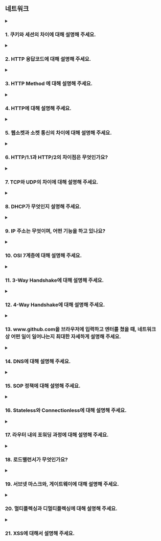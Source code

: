 ## 네트워크

<details>
  <summary><h3>1. 쿠키와 세션의 차이에 대해 설명해 주세요.</h3></summary>
<ul>
<li> 세션 방식의 로그인 과정에 대해 설명해 주세요.</li>
<li> HTTP의 특성인 Stateless에 대해 설명해 주세요.</li>
<li> Stateless의 의미를 살펴보면, 세션은 적절하지 않은 인증 방법 아닌가요?</li>
  session은 stateful 하다. 토큰을 이용한 방식을 사용해 stateless하게 만들 수 있다.
<li> 규모가 커져 서버가 여러 개가 된다면, 세션을 어떻게 관리할 수 있을까요?</li>
  session-based balancing 사용
</ul>
</details>

<details>
  <summary><h3>2. HTTP 응답코드에 대해 설명해 주세요.</h3></summary>
<ul>
<li> 401 (Unauthorized) 와 403 (Forbidden)은 의미적으로 어떤 차이가 있나요?</li>
  인증되지 않음 과 권한 없음
<li> 200 (ok) 와 201 (created) 의 차이에 대해 설명해 주세요.</li>
  요청을 처리함 vs 요청을 처리해서 만듬
</ul>
</details>

<details>
  <summary><h3>3. HTTP Method 에 대해 설명해 주세요.</h3></summary>
<ul>
<li> HTTP Method의 멱등성에 대해 설명해 주세요.</li>
<li> GET과 POST의 차이는 무엇인가요?</li>
<li> POST와 PUT, PATCH의 차이는 무엇인가요?</li>
<li> HTTP 1.1 이후로, GET에도 Body에 데이터를 실을 수 있게 되었습니다. 그럼에도 불구하고 왜 아직도 이런 방식을 지양하는 것일까요?</li>
  캐싱, 보안
</ul>
</details>

<details>
  <summary><h3>4. HTTP에 대해 설명해 주세요.</h3></summary>
<ul>
<li> 공개키와 대칭키에 대해 설명해 주세요.</li>
<li> 왜 HTTPS Handshake 과정에서는 인증서를 사용하는 것 일까요?</li>
<li> SSL과 TLS의 차이는 무엇인가요?</li>
</ul>
</details>

<details>
  <summary><h3>5. 웹소켓과 소켓 통신의 차이에 대해 설명해 주세요.</h3></summary>
<ul>
<li> 소켓과 포트의 차이가 무엇인가요?</li>
  <li> 여러 소켓이 있다고 할 때, 그 소켓의 포트 번호는 모두 다른가요?</li>
</ul>
</details>

<details>
  <summary><h3>6. HTTP/1.1과 HTTP/2의 차이점은 무엇인가요?</h3></summary>
<ul>
<li> HOL Blocking 에 대해 설명해 주세요.</li>
  tcp sequence number
<li> HTTP/3.0의 주요 특징에 대해 설명해 주세요.</li>
</ul>
</details>

<details>
  <summary><h3>7. TCP와 UDP의 차이에 대해 설명해 주세요.</h3></summary>
<ul>
<li> 왜 HTTP는 TCP를 사용하나요?</li>
  신뢰성이 중요하기 때문
<li> 그렇다면, 왜 HTTP/3 에서는 UDP(QUIC) 를 사용하나요? 위에서 언급한 UDP의 문제가 해결되었나요?</li>
  QUIC가 흐름/혼잡제어 처리, UDP 위에 QUIC가 올라감
<li> 본인이 새로운 통신 프로토콜을 TCP나 UDP를 사용해서 구현한다고 하면, 어떤 기준으로 프로토콜을 선택하시겠어요?</li>
<li> Checksum이 무엇인가요?</li>
<li> TCP와 UDP 중 어느 프로토콜이 Checksum을 수행할까요?</li>
<li> 그렇다면, Checksum을 통해 오류를 정정할 수 있나요? </li>
<li> TCP가 신뢰성을 보장하는 방법에 대해 설명해 주세요.</li>
<li> TCP의 흐름/혼잡 제어 처리 방법에 대해 설명해 주세요.</li>
</ul>
</details>

<details>
  <summary><h3>8. DHCP가 무엇인지 설명해 주세요.</h3></summary>
<ul>
<li> IP가 존재하는 이유? </li>
  geolocation정보를 통해 효과적인 routing을 하려고
<li> DHCP는 몇 계층 프로토콜인가요? </li>
<li> DHCP는 어떻게 동작하나요?</li>
<li> DHCP에서 UDP를 사용하는 이유가 무엇인가요?</li>
<li> DHCP에서, IP 주소 말고 추가로 제공해주는 정보가 있나요?</li>
<li> DHCP의 유효기간은 얼마나 긴가요?</li>
</ul>
</details>

<details>
  <summary><h3>9. IP 주소는 무엇이며, 어떤 기능을 하고 있나요?</h3></summary>
<ul>
<li> IPv6는 IPv4의 주소 고갈 문제를 해결하기 위해 만들어졌지만, 아직도 수많은 기기가 IPv4를 사용하고 있습니다. 고갈 문제를 어떻게 해결할 수 있을까요?</li>
  IPv6 전환 기술
<li> IPv4와 IPv6의 차이에 대해 설명해 주세요.</li>
<li> IPv4를 사용하는 장비와 IPv6를 사용하는 같은 네트워크 내에서 통신이 가능한가요? 가능하다면 어떤 방법을 사용하나요? </li>
<li> IP가 송신자와 수신자를 정확하게 전송되는 것을 보장해 주나요?</li>
<li> IPv4에서 수행하는 Checksum과 TCP에서 수행하는 Checksum은 어떤 차이가 있나요?</li>
  ip는 헤더만 체크
<li> TTL(Hop Limit)이란 무엇인가요? </li>
<li> IP 주소와 MAC 주소의 차이에 대해 설명해 주세요.</li>
</ul>
</details>

<details>
  <summary><h3>10. OSI 7계층에 대해 설명해 주세요.</h3></summary>
<ul>
<li> Transport Layer와, Network Layer의 차이에 대해 설명해 주세요.</li>
<li> L3 Switch와 Router의 차이에 대해 설명해 주세요.</li>
  HW/SW 스위칭
<li> 각 Layer는 패킷을 어떻게 명칭하나요? 예를 들어, Transport Layer의 경우 Segment라 부릅니다.</li>
<li> 각각의 Header의 Packing Order에 대해 설명해 주세요.</li>
<li> ARP에 대해 설명해 주세요.</li>
<li> ARP request를 보낼떄 broadcast하는이유?</li>
</ul>
</details>

<details>
  <summary><h3>11. 3-Way Handshake에 대해 설명해 주세요.</h3></summary>
<ul>
<li> ACK, SYN 같은 정보는 어떻게 전달하는 것 일까요?</li>
  https://kosaf04pyh.tistory.com/162
<li> 2-Way Handshaking 를 하지않는 이유에 대해 설명해 주세요.</li>
<li> 두 호스트가 동시에 연결을 시도하면, 연결이 가능한가요? 가능하다면 어떻게 통신 연결을 수행하나요?</li>
<li> SYN Flooding 에 대해 설명해 주세요.</li>
</ul>
</details>

<details>
  <summary><h3>12. 4-Way Handshake에 대해 설명해 주세요.</h3></summary>
<ul>
<li> 패킷이 4-way handshake 목적인지 어떻게 파악할 수 있을까요?</li>
<li> 빨리 끊어야 할 경우엔, (즉, 4-way Handshake를 할 여유가 없다면) 어떻게 종료할 수 있을까요?</li>
  SYN 에 긴급 플래그 켜서 보내고 끝
<li> 4-Way Handshake 과정에서 중간에 한쪽 네트워크가 강제로 종료된다면, 반대쪽은 이를 어떻게 인식할 수 있을까요?</li>
<li> 왜 종료 후에 바로 끝나지 않고, TIME_WAIT 상태로 대기하는 것 일까요? </li>
</ul>
</details>

<details>
  <summary><h3>13. www.github.com을 브라우저에 입력하고 엔터를 쳤을 때, 네트워크 상 어떤 일이 일어나는지 최대한 자세하게 설명해 주세요.</h3></summary>
<ul>
<li> DNS 쿼리를 통해 얻어진 IP는 어디를 가리키고 있나요?</li>
<li> Web Server와 Web Application Server의 차이에 대해 설명해 주세요. </li>
<li> URL, URI, URN은 어떤 차이가 있나요? </li>
</ul>
</details>

<details>
  <summary><h3>14. DNS에 대해 설명해 주세요.</h3></summary>
<ul>
<li> DNS는 몇 계층 프로토콜인가요? </li>
<li> UDP와 TCP 중 어떤 것을 사용하나요?</li>
<li> DNS Recursive Query, Iterative Query가 무엇인가요?</li>
<li> DNS 쿼리 과정에서 손실이 발생한다면, 어떻게 처리하나요?</li>
<li> DNS 레코드 타입 중 A, CNAME, AAAA의 차이에 대해서 설명해주세요.</li>
<li> hosts 파일은 어떤 역할을 하나요? DNS와 비교하였을 때 어떤 것이 우선순위가 더 높나요?</li>
</ul>
</details>

<details>
  <summary><h3>15. SOP 정책에 대해 설명해 주세요.</h3></summary>
<ul>
<li> CORS 정책이 무엇인가요?</li>
<li> Preflight에 대해 설명해 주세요.</li>
</ul>
</details>

<details>
  <summary><h3>16. Stateless와 Connectionless에 대해 설명해 주세요.</h3></summary>
<ul>
<li> 왜 HTTP는 Stateless 구조를 채택하고 있을까요?</li>
<li> HTTP Persistence Connection 이 무엇인가요?</li>
  <li> TCP의 keep-alive와 HTTP의 keep-alive의 차이는 무엇인가요?</li>
</ul>
</details>

<details>
  <summary><h3>17. 라우터 내의 포워딩 과정에 대해 설명해 주세요.</h3></summary>
<ul>
<li> 라우팅과 포워딩의 차이는 무엇인가요?</li>
<li> 라우팅 알고리즘에 대해 설명해 주세요.</li>
<li> 포워딩 테이블의 구조에 대해 설명해 주세요.</li>
</ul>
</details>

<details>
  <summary><h3>18. 로드밸런서가 무엇인가요?</h3></summary>
<ul>
<li> L4 로드밸런서와, L7 로드밸런서의 차이에 대해 설명해 주세요.</li>
<li> 로드밸런서 알고리즘에 대해 설명해 주세요.</li>
<li> 로드밸런서 장치를 사용하지 않고, DNS를 활용해서 유사하게 로드밸런싱을 하는 방법에 대해 설명해 주세요.</li>
</ul>
</details>

<details>
  <summary><h3>19. 서브넷 마스크와, 게이트웨이에 대해 설명해 주세요.</h3></summary>
<ul>
<li> NAT에 대해 설명해 주세요. </li>
<li> 서브넷 마스크의 표현 방식에 대해 설명해 주세요.</li>
<li> 그렇다면, 255.0.255.0 같은 꼴의 서브넷 마스크도 가능한가요?</li>
</ul>
</details>

<details>
  <summary><h3>20. 멀티플렉싱과 디멀티플렉싱에 대해 설명해 주세요.</h3></summary>
<ul>
<li> 디멀티플렉싱의 과정에 대해 설명해 주세요.</li>
</ul>
</details>

<details>
  <summary><h3>21. XSS에 대해서 설명해 주세요.</h3></summary>
<ul>
<li> CSRF랑 XSS는 어떤 차이가 있나요?</li>
<li> XSS는 프론트엔드에서만 막을 수 있나요?</li>
</ul>
</details>
